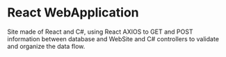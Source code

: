 # React WebApplication
Site made of React and C#, using React AXIOS to GET and POST information between database and WebSite and C# controllers to validate and organize the data flow. 
